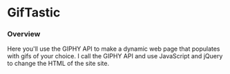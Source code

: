 # GifTastic

### Overview
Here you'll use the GIPHY API to make a dynamic web page that populates with gifs of your choice. I call the GIPHY API and use JavaScript and jQuery to change the HTML of the site site.


